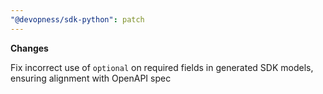 ```yaml
---
"@devopness/sdk-python": patch
---
```


**Changes**

Fix incorrect use of `optional` on required fields in generated SDK models, ensuring alignment with OpenAPI spec
